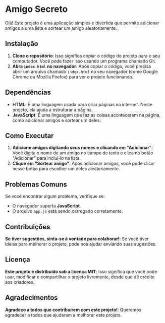 # Amigo Secreto

Olá! Este projeto é uma aplicação simples e divertida que permite adicionar amigos a uma lista e sortear um amigo aleatoriamente.

## Instalação
1. **Clone o repositório**: Isso significa copiar o código do projeto para o seu computador. Você pode fazer isso usando um programa chamado Git.
2. **Abra `index.html` no navegador**: Após copiar o código, você precisa abrir um arquivo chamado `index.html` no seu navegador (como Google Chrome ou Mozilla Firefox) para ver o projeto funcionando.

## Dependências
- **HTML**: É uma linguagem usada para criar páginas na internet. Neste projeto, ela ajuda a estruturar a página.
- **JavaScript**: É uma linguagem que faz as coisas acontecerem na página, como adicionar amigos e sortear um deles.

## Como Executar
1. **Adicione amigos digitando seus nomes e clicando em "Adicionar"**: Você digita o nome de um amigo no campo de texto e clica no botão "Adicionar" para incluí-lo na lista.
2. **Clique em "Sortear amigo"**: Após adicionar amigos, você pode clicar nesse botão para escolher um deles aleatoriamente.

## Problemas Comuns
Se você encontrar algum problema, verifique se:
- O navegador suporta **JavaScript**.
- O arquivo `app.js` está sendo carregado corretamente.

## Contribuições
**Se tiver sugestões, sinta-se à vontade para colaborar!**: Se você tiver ideias para melhorar o projeto, pode nos ajudar enviando suas sugestões.

## Licença
**Este projeto é distribuído sob a licença MIT**: Isso significa que você pode usar, modificar e compartilhar o projeto livremente, desde que dê crédito aos criadores.

## Agradecimentos
**Agradeço a todos que contribuírem com este projeto!**: Queremos agradecer a todos que ajudaram a melhorar este projeto.